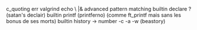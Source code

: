 c_quoting err valgrind
echo \\
|&
advanced pattern matching
builtin declare ? (satan's declair)
builtin printf (printferno) (comme ft_printf mais sans les bonus de ses morts)
builtin history -> number -c -a -w (beastory)
